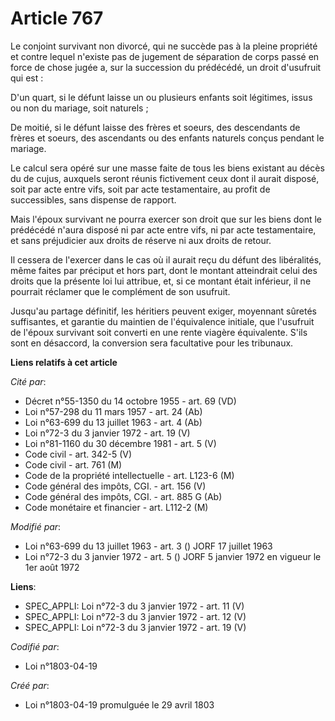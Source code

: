 # Article 767

Le conjoint survivant non divorcé, qui ne succède pas à la pleine propriété et contre lequel n'existe pas de jugement de
séparation de corps passé en force de chose jugée a, sur la succession du prédécédé, un droit d'usufruit qui est :

D'un quart, si le défunt laisse un ou plusieurs enfants soit légitimes, issus ou non du mariage, soit naturels ;

De moitié, si le défunt laisse des frères et soeurs, des descendants de frères et soeurs, des ascendants ou des enfants
naturels conçus pendant le mariage.

Le calcul sera opéré sur une masse faite de tous les biens existant au décès du de cujus, auxquels seront réunis fictivement
ceux dont il aurait disposé, soit par acte entre vifs, soit par acte testamentaire, au profit de successibles, sans dispense
de rapport.

Mais l'époux survivant ne pourra exercer son droit que sur les biens dont le prédécédé n'aura disposé ni par acte entre vifs,
ni par acte testamentaire, et sans préjudicier aux droits de réserve ni aux droits de retour.

Il cessera de l'exercer dans le cas où il aurait reçu du défunt des libéralités, même faites par préciput et hors part, dont
le montant atteindrait celui des droits que la présente loi lui attribue, et, si ce montant était inférieur, il ne pourrait
réclamer que le complément de son usufruit.

Jusqu'au partage définitif, les héritiers peuvent exiger, moyennant sûretés suffisantes, et garantie du maintien de
l'équivalence initiale, que l'usufruit de l'époux survivant soit converti en une rente viagère équivalente. S'ils sont en
désaccord, la conversion sera facultative pour les tribunaux.

**Liens relatifs à cet article**

_Cité par_:

  - Décret n°55-1350 du 14 octobre 1955 - art. 69 (VD)
  - Loi n°57-298 du 11 mars 1957 - art. 24 (Ab)
  - Loi n°63-699 du 13 juillet 1963 - art. 4 (Ab)
  - Loi n°72-3 du 3 janvier 1972 - art. 19 (V)
  - Loi n°81-1160 du 30 décembre 1981 - art. 5 (V)
  - Code civil - art. 342-5 (V)
  - Code civil - art. 761 (M)
  - Code de la propriété intellectuelle - art. L123-6 (M)
  - Code général des impôts, CGI. - art. 156 (V)
  - Code général des impôts, CGI. - art. 885 G (Ab)
  - Code monétaire et financier - art. L112-2 (M)

_Modifié par_:

  - Loi n°63-699 du 13 juillet 1963 - art. 3 () JORF 17 juillet 1963
  - Loi n°72-3 du 3 janvier 1972 - art. 5 () JORF 5 janvier 1972 en vigueur le 1er août 1972

**Liens**:

  - SPEC_APPLI: Loi n°72-3 du 3 janvier 1972 - art. 11 (V)
  - SPEC_APPLI: Loi n°72-3 du 3 janvier 1972 - art. 12 (V)
  - SPEC_APPLI: Loi n°72-3 du 3 janvier 1972 - art. 19 (V)

_Codifié par_:

  - Loi n°1803-04-19

_Créé par_:

  - Loi n°1803-04-19 promulguée le 29 avril 1803
